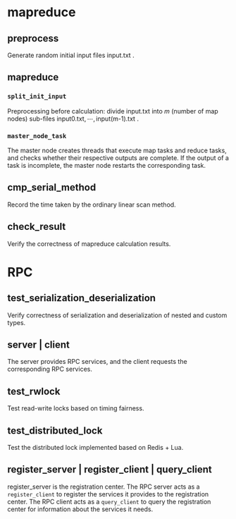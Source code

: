 #  mapreduce

## preprocess
Generate random initial input files $\text{input.txt}$ .

##   mapreduce

###  `split_init_input`
Preprocessing before calculation: divide $\text{input.txt}$ into $m$ (number of map nodes) sub-files $\text{input0.txt},\cdots,\text{input(m-1).txt}$ .

### `master_node_task`
The master node creates threads that execute map tasks and reduce tasks, and checks whether their respective outputs are complete. If the output of a task is incomplete, the master node restarts the corresponding task.


## cmp_serial_method

Record the time taken by the ordinary linear scan method.

## check_result
Verify the correctness of mapreduce calculation results.


# RPC

## test_serialization_deserialization
Verify correctness of serialization and deserialization of nested and custom types.

## server | client
The server provides RPC services, and the client requests the corresponding RPC services.

## test_rwlock
Test read-write locks based on timing fairness.

## test_distributed_lock
Test the distributed lock implemented based on Redis + Lua.


## register_server | register_client | query_client
register_server is the registration center. The RPC server acts as a `register_client` to register the services it provides to the registration center. The RPC client acts as a `query_client` to query the registration center for information about the services it needs.
<!--stackedit_data:
eyJoaXN0b3J5IjpbLTE4ODE5MzkxNTIsMTAyNzA0NjExOSwyOD
U3ODAxMDEsMjk0ODc3MzgwLDYxMTA1MjUyMywtMjEyMTA1OTYy
MywtMTY0Njg1MDQwLC0xNTAyNzE5NzUyLC0xMzQzNTA2NTE1LC
0yMDg4NzQ2NjEyLC0xNTAzNDEyMDI5LC04Mzc2NTE3NDYsLTUy
Nzc5NTQ1NCwtODM4MDMzODkwLC0xOTIyOTYzMTcwLDEyMzcyOT
IxODUsMTc3NjAxMTEwMyw4MzMxODE4OTcsMTg1NjgyODI5MV19

-->